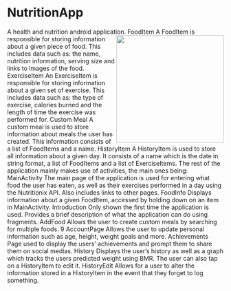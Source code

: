 # NutritionApp

A health and nutrition android application.
<img src="https://i.imgur.com/YIBS2Qp.gif" img align="right" width="250" />
FoodItem
A FoodItem is responsible for storing information about a given piece of food. This includes data 
such as: the name, nutrition information, serving size and links to images of the food.
ExerciseItem
An ExerciseItem is responsible for storing information about a given set of exercise. This includes 
data such as: the type of exercise, calories burned and the length of time the exercise was 
performed for.
Custom Meal
A custom meal is used to store information about meals the user has created. This information 
consists of a list of FoodItems and a name.
HistoryItem
A HistoryItem is used to store all information about a given day. It consists of a name which is the 
date in string format, a list of FoodItems and a list of ExerciseItems.
The rest of the application mainly makes use of activities, the main ones being:
MainActivity
The main page of the application is used for entering what food the user has eaten, as well as their 
exercises performed in a day using the Nutritionix API. Also includes links to other pages.
FoodInfo
Displays information about a given FoodItem, accessed by holding down on an item in MainActivity.
Introduction
Only shown the first time the application is used. Provides a brief description of what the application 
can do using fragments.
AddFood
Allows the user to create custom meals by searching for multiple foods.
9
AccountPage
Allows the user to update personal information such as age, height, weight goals and more.
Achievements
Page used to display the users’ achievements and prompt them to share them on social medias.
History
Displays the user’s history as well as a graph which tracks the users predicted weight using BMR. The 
user can also tap on a HistoryItem to edit it.
HistoryEdit
Allows for a user to alter the information stored in a HistoryItem in the event that they forget to log 
something.
